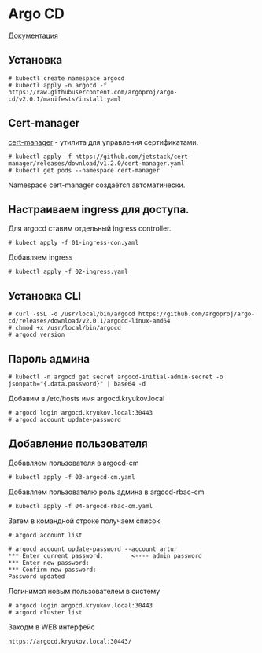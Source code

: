 # Argo CD

[Документация](https://argo-cd.readthedocs.io/en/stable/)

## Установка

    # kubectl create namespace argocd
    # kubectl apply -n argocd -f https://raw.githubusercontent.com/argoproj/argo-cd/v2.0.1/manifests/install.yaml

## Cert-manager

[cert-manager](https://cert-manager.io/docs/installation/kubernetes/) - утилита
для управления сертификатами.

    # kubectl apply -f https://github.com/jetstack/cert-manager/releases/download/v1.2.0/cert-manager.yaml
    # kubectl get pods --namespace cert-manager

Namespace cert-manager создаётся автоматически.

## Настраиваем ingress для доступа.

Для argocd ставим отдельный ingress controller.
    
    # kubect apply -f 01-ingress-con.yaml

Добавляем ingress

    # kubectl apply -f 02-ingress.yaml

## Установка CLI

    # curl -sSL -o /usr/local/bin/argocd https://github.com/argoproj/argo-cd/releases/download/v2.0.1/argocd-linux-amd64
    # chmod +x /usr/local/bin/argocd
    # argocd version

## Пароль админа

    # kubectl -n argocd get secret argocd-initial-admin-secret -o jsonpath="{.data.password}" | base64 -d

Добавим в /etc/hosts имя argocd.kryukov.local

    # argocd login argocd.kryukov.local:30443
    # argocd account update-password

## Добавление пользователя

Добавляем пользователя в argocd-cm

    # kubectl apply -f 03-argocd-cm.yaml

Добавляем пользователю роль админа в argocd-rbac-cm

    # kubectl apply -f 04-argocd-rbac-cm.yaml

Затем в командной строке получаем список

    # argocd account list

    # argocd account update-password --account artur
    *** Enter current password:        <---- admin password
    *** Enter new password:
    *** Confirm new password:
    Password updated

Логинимся новым пользователем в систему

    # argocd login argocd.kryukov.local:30443
    # argocd cluster list

Заходм в WEB интерфейс

    https://argocd.kryukov.local:30443/
